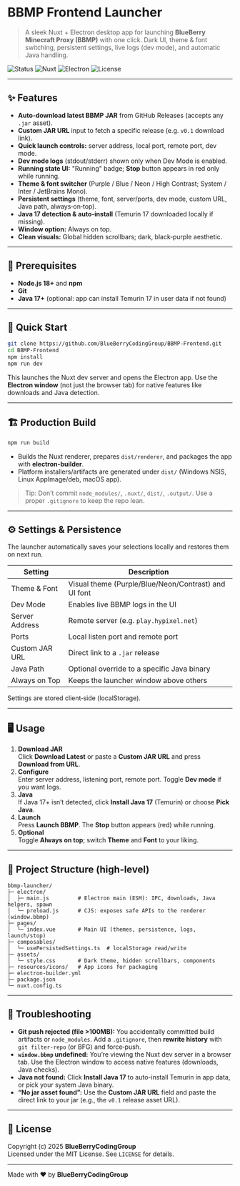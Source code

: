 # BBMP Frontend Launcher

> A sleek Nuxt + Electron desktop app for launching **BlueBerry Minecraft Proxy (BBMP)** with one click. Dark UI, theme & font switching, persistent settings, live logs (dev mode), and automatic Java handling.

![Status](https://img.shields.io/badge/status-active-6d28d9)
![Nuxt](https://img.shields.io/badge/Nuxt-3.x-00dc82?logo=nuxtdotjs&logoColor=white)
![Electron](https://img.shields.io/badge/Electron-30.x-47848f?logo=electron&logoColor=white)
![License](https://img.shields.io/badge/license-MIT-737373)

---

## ✨ Features

- **Auto‑download latest BBMP JAR** from GitHub Releases (accepts any `.jar` asset).
- **Custom JAR URL** input to fetch a specific release (e.g. `v0.1` download link).
- **Quick launch controls:** server address, local port, remote port, dev mode.
- **Dev mode logs** (stdout/stderr) shown only when Dev Mode is enabled.
- **Running state UI:** "Running" badge; **Stop** button appears in red only while running.
- **Theme & font switcher** (Purple / Blue / Neon / High Contrast; System / Inter / JetBrains Mono).
- **Persistent settings** (theme, font, server/ports, dev mode, custom URL, Java path, always‑on‑top).
- **Java 17 detection & auto‑install** (Temurin 17 downloaded locally if missing).
- **Window option:** Always on top.
- **Clean visuals:** Global hidden scrollbars; dark, black‑purple aesthetic.

---

## 🧰 Prerequisites

- **Node.js 18+** and **npm**
- **Git**
- **Java 17+** (optional: app can install Temurin 17 in user data if not found)

---

## 🚀 Quick Start

```bash
git clone https://github.com/BlueBerryCodingGroup/BBMP-Frontend.git
cd BBMP-Frontend
npm install
npm run dev
```

This launches the Nuxt dev server and opens the Electron app. Use the **Electron window** (not just the browser tab) for native features like downloads and Java detection.

---

## 🏗️ Production Build

```bash
npm run build
```

- Builds the Nuxt renderer, prepares `dist/renderer`, and packages the app with **electron-builder**.
- Platform installers/artifacts are generated under `dist/` (Windows NSIS, Linux AppImage/deb, macOS app).

> Tip: Don’t commit `node_modules/`, `.nuxt/`, `dist/`, `.output/`. Use a proper `.gitignore` to keep the repo lean.

---

## ⚙️ Settings & Persistence

The launcher automatically saves your selections locally and restores them on next run.

| Setting        | Description                                  |
|----------------|----------------------------------------------|
| Theme & Font   | Visual theme (Purple/Blue/Neon/Contrast) and UI font |
| Dev Mode       | Enables live BBMP logs in the UI             |
| Server Address | Remote server (e.g. `play.hypixel.net`)      |
| Ports          | Local listen port and remote port            |
| Custom JAR URL | Direct link to a `.jar` release              |
| Java Path      | Optional override to a specific Java binary  |
| Always on Top  | Keeps the launcher window above others       |

Settings are stored client‑side (localStorage).

---

## 🖥️ Usage

1. **Download JAR**  
   Click **Download Latest** or paste a **Custom JAR URL** and press **Download from URL**.
2. **Configure**  
   Enter server address, listening port, remote port. Toggle **Dev mode** if you want logs.
3. **Java**  
   If Java 17+ isn’t detected, click **Install Java 17** (Temurin) or choose **Pick Java**.
4. **Launch**  
   Press **Launch BBMP**. The **Stop** button appears (red) while running.
5. **Optional**  
   Toggle **Always on top**; switch **Theme** and **Font** to your liking.

---

## 🧩 Project Structure (high‑level)

```
bbmp-launcher/
├─ electron/
│  ├─ main.js         # Electron main (ESM): IPC, downloads, Java helpers, spawn
│  └─ preload.js      # CJS: exposes safe APIs to the renderer (window.bbmp)
├─ pages/
│  └─ index.vue       # Main UI (themes, persistence, logs, launch/stop)
├─ composables/
│  └─ usePersistedSettings.ts  # localStorage read/write
├─ assets/
│  └─ style.css       # Dark theme, hidden scrollbars, components
├─ resources/icons/   # App icons for packaging
├─ electron-builder.yml
├─ package.json
└─ nuxt.config.ts
```

---

## 🔧 Troubleshooting

- **Git push rejected (file >100MB):** You accidentally committed build artifacts or `node_modules`. Add a `.gitignore`, then **rewrite history** with `git filter-repo` (or BFG) and force‑push.
- **`window.bbmp` undefined:** You’re viewing the Nuxt dev server in a browser tab. Use the Electron window to access native features (downloads, Java checks).
- **Java not found:** Click **Install Java 17** to auto-install Temurin in app data, or pick your system Java binary.
- **“No jar asset found”:** Use the **Custom JAR URL** field and paste the direct link to your jar (e.g., the `v0.1` release asset URL).

---

## 🧾 License

Copyright (c) 2025 **BlueBerryCodingGroup**  
Licensed under the MIT License. See `LICENSE` for details.

---

Made with ❤️ by **BlueBerryCodingGroup**
